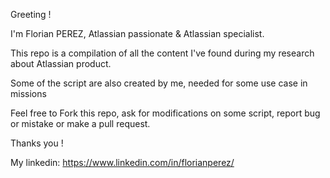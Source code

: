 Greeting ! 

I'm Florian PEREZ, Atlassian passionate & Atlassian specialist.

This repo is a compilation of all the content I've found during my research about Atlassian product.

Some of the script are also created by me, needed for some use case in missions

Feel free to Fork this repo, ask for modifications on some script, report bug or mistake or make a pull request. 

Thanks you ! 

My linkedin: 
https://www.linkedin.com/in/florianperez/
